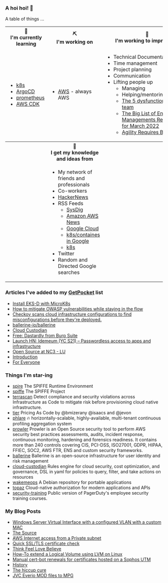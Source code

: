 ### A hoi hoi! 👋

A table of things ...

<table>
    <tr>
        <th>🌱<br/>I'm currently learning</th>
        <th>⛏<br/> I'm working on</th>
        <th>🚧<br/>I'm working to improve on</th>
    </tr>
    <tr>
        <td>
            <ul>
                <li><a href="https://kubernetes.io/">k8s</a></li>
                <li><a href="https://argoproj.github.io/">ArgoCD</a></li>
                <li><a href="https://prometheus.io/">prometheus</a></li>
                <li><a href="https://aws.amazon.com/cdk/">AWS CDK</a></li>
            </ul>
        </td>
        <td>
            <ul>
                <li><a href="https://aws.amazon.com/">AWS</a> - always AWS</li>
            </ul>
        </td>
        <td>
            <ul>
                <li>Technical Documentation</li>
                <li>Time management</li>
                <li>Project planning</li>
                <li>Communication</li>
                <li>Lifting people up
                    <ul>
                      <li>Managing</li>
                      <li>Helping/mentoring/coaching</li>
                      <li><a href="https://valid.com/5-dysfunctions-of-a-team/">The 5 dysfunctions of a team</a></li>
                      <li><a href="https://practicallyleading.dev/the-big-list-of-engineering-management-resources-march-2022">The Big List of Engineering Managements Resources - for March 2022</a></li>
                      <li><a href="https://www.industriallogic.com/blog/agility-requires-balance/">Agility Requires Balance</a></li>
                    </ul>
                </li>
            </ul>
        </td>
    </tr>
    <tr>
        <th>&nbsp;</th>
        <th>🏫<br/>I get my knowledge and ideas from</th>
        <th>&nbsp;</th>
    </tr>
    <tr>
        <td>&nbsp;</td>
        <td>
            <ul>
                <li>My network of friends and professionals</li>
                <li>Co-workers</li>
                <li><a href="https://news.ycombinator.com/">HackerNews</a></li>
                <li>RSS Feeds
                    <ul>
                        <li><a href="http://fetchrss.com/rss/5b4e9e358a93f8cc058b4567960404014.xml">SysDig</a></li>
                        <li><a href="https://aws.amazon.com/new/feed/">Amazon AWS News</a></li>
                        <li><a href="https://cloudblog.withgoogle.com/rss/">Google Cloud</a></li>
                        <li><a href="https://cloudblog.withgoogle.com/products/containers-kubernetes/rss/">k8s/containes in Google</a></li>
                        <li><a href="https://kubernetes.io/feed.xml">k8s</a></li>
                    </ul>
                </li>
                <li>Twitter</li>
                <li>Random and Directed Google searches</li>
            </ul>
        </td>
        <td>&nbsp;</td>
    </tr>
</table>

### Articles I've added to my [GetPocket](https://getpocket.com/) list

* [Install EKS-D with MicroK8s](https://discuss.kubernetes.io/t/install-eks-d-with-microk8s/21479)
* [How to mitigate OWASP vulnerabilities while staying in the flow](https://github.blog/2022-11-04-how-to-mitigate-owasp-vulnerabilities-while-staying-in-the-flow/)
* [Checkov scans cloud infrastructure configurations to find misconfigurations before they're deployed.](https://checkov.io/)
* [ballerine-io/ballerine](https://github.com/ballerine-io/ballerine)
* [Cloud Custodian](https://github.com/cloud-custodian/cloud-custodian)
* [Free: Dastardly from Burp Suite](https://portswigger.net/blog/free-dastardly-from-burp-suite)
* [Launch HN: Idemeum (YC S21) – Passwordless access to apps and infrastructure](https://news.ycombinator.com/item?id=33346183)
* [Open Source at NC3 - LU](https://opensource.nc3.lu/)
* [Introduction](https://asdf-vm.com/guide/introduction.html)
* [For Everyone](https://sudo.pagerduty.com/for_everyone/)

### Things I'm star-ing

* [spire](https://github.com/spiffe/spire)
  The SPIFFE Runtime Environment
* [spiffe](https://github.com/spiffe/spiffe)
  The SPIFFE Project
* [terrascan](https://github.com/tenable/terrascan)
  Detect compliance and security violations across Infrastructure as Code to mitigate risk before provisioning cloud native infrastructure.
* [tier](https://github.com/tierrun/tier)
  Pricing As Code by @bmizerany @isaacs and @jevon
* [phlare](https://github.com/grafana/phlare)
  🔥 horizontally-scalable, highly-available, multi-tenant continuous profiling aggregation system
* [prowler](https://github.com/prowler-cloud/prowler)
  Prowler is an Open Source security tool to perform AWS security best practices assessments, audits, incident response, continuous monitoring, hardening and forensics readiness. It contains more than 240 controls covering CIS, PCI-DSS, ISO27001, GDPR, HIPAA, FFIEC, SOC2, AWS FTR, ENS and custom security frameworks.
* [ballerine](https://github.com/ballerine-io/ballerine)
  Ballerine is an open-source infrastructure for user identity and risk management
* [cloud-custodian](https://github.com/cloud-custodian/cloud-custodian)
  Rules engine for cloud security, cost optimization, and governance, DSL in yaml for policies to query, filter, and take actions on resources
* [wakemeops](https://github.com/upciti/wakemeops)
  A Debian repository for portable applications
* [topaz](https://github.com/aserto-dev/topaz)
  Cloud-native authorization for modern applications and APIs
* [security-training](https://github.com/PagerDuty/security-training)
  Public version of PagerDuty's employee security training courses. 

### My Blog Posts

* [Windows Server Virtual Interface with a configured VLAN with a custom MAC](https://pgmac.net.au/technology/2019/12/23/windows-vlan.html)
* [The Source](https://pgmac.net.au/technology/2019/02/25/the-source.html)
* [AWS Internet access from a Private subnet](https://pgmac.net.au/technology/2018/09/03/aws-internet-private-subnets.html)
* [Quick SSL/TLS certificate check](https://pgmac.net.au/technology/2018/04/09/ssl-tls-check.html)
* [Think Feel Love Believe](https://pgmac.net.au/family/2017/11/03/think-feel-love-believe.html)
* [How-To extend a Logical Volume using LVM on Linux](https://pgmac.net.au/technology/2017/11/02/lmv-extend.html)
* [Manual cert-bot renewals for certificates hosted on a Sophos UTM](https://pgmac.net.au/technology/2017/08/30/cert-bot-renewal-sophos-utm.html)
* [History](https://pgmac.net.au/language/2017/08/19/history.html)
* [The hiccup cure](https://pgmac.net.au/no%20laughing%20matter/2017/05/28/the-hiccup-cure.html)
* [JVC Everio MOD files to MPG](https://pgmac.net.au/technology/2015/03/18/jvc-everio-mod-to-mpg.html)

